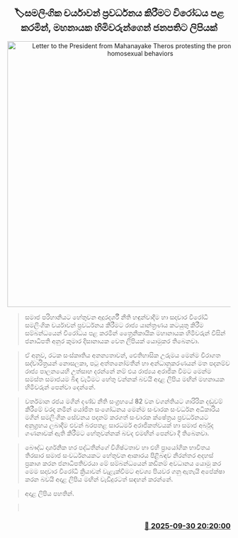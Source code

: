 <p align='center'><b><h2 align='center' title='Letter to the President from Mahanayake Theros protesting the promotion of homosexual behaviors'>🏷සමලිංගික චර්යාවන් ප්‍රවර්ධනය කිරීමට විරෝධය පළ කරමින්, මහනායක හිමිවරුන්ගෙන් ජනපතිට ලිපියක්</h2></b></p>
<p align='center'><img src='https://helakuru.sgp1.cdn.digitaloceanspaces.com/esana/images/lib/maha-na-himi[1].jpg' width='600' alt='Letter to the President from Mahanayake Theros protesting the promotion of homosexual behaviors'></p>

> සමාජ පරිහානියට හේතුවන අදූරදර්ශී නීති හඳුන්වාදීම හා සදාචාර විරෝධී සමලිංගික චර්යාවන් ප්‍රවර්ධනය කිරීමට රාජ්‍ය යාන්ත්‍රණය කටයුතු කිරීම සම්බන්ධයෙන් විරෝධය පළ කරමින් ත්‍රෛනිකායික මහානායක හිමිවරුන් විසින් ජනාධිපති අනුර කුමාර දිසානායක වෙත ලිපියක් යොමුකර තිබෙනවා.

> ඒ අනුව, රටක සංස්කෘතිය අනන්‍යතාවන්, ඓතිහාසික උරුමය මෙන්ම චිරාගත සද්චාරිත්‍රයන් නොසලකා, පටු අත්තනෝමතීන් හා අන්ධානුකරණයන් මත පදනම්ව රාජ්‍ය පාලනයෙහි උත්සාහ දරන්නේ නම් එය රාජ්‍යය අරාජික වීමට මෙන්ම සමස්ත සමාජයම බිඳ වැටීමට හේතු වන්නක් බවයි අදාළ ලිපිය මඟින් මහනායක හිමිවරුන් පෙන්වා දෙන්නේ.

> වර්තමාන රජය මගින් දණ්ඩ නීති සංග්‍රහයේ 82 වන වගන්තියට ශාරිරික දඬුවම් කිරීමේ වරද නමින් යෝජිත සංශෝධනය මෙන්ම සංචාරක සංවර්ධන අධිකාරිය මගින් සමලිංගික සේවනය පදනම් කරගත් සංචාරක ක්ෂේත්‍රය ප්‍රවර්ධනයට අනුග්‍රහය ලබාදීම එවන් බරපතළ සාරධර්ම අරාජිකත්වයක් හා සමාජ අර්බුද ගණනාවක් ඇති කිරීමට හේතුවන්නක් බවද එමඟින් පෙන්වා දී තිබෙනවා.

> බෞද්ධ දාර්ශනික හර පද්ධතීන්ගේ විශිෂ්ටතාව හා එහි ප්‍රායෝගික භාවිතය තිරසාර සමාජ සංවර්ධනයකට හේතුවන ආකාරය පිළිබඳව නිරන්තර අදහස් ප්‍රකාශ කරන ජනාධිපතිවරයා මේ සම්බන්ධයෙන් කඩිනම් අවධානය යොමු කර මෙම සදාචාර විරෝධී ක්‍රියාවන් වැළැක්වීමට අවශ්‍ය පියවර ගනු ඇතැයි අපේක්ෂා කරන බවයි අදාළ ලිපිය මඟින් වැඩිදුරටත් සඳහන් කරන්නේ.

> අදාළ ලිපිය පහතින්.

>  



<h3 align='right'><a href='https://www.helakuru.lk/esana/p/114118/'>📅 2025-09-30 20:20:00</a></h3>
